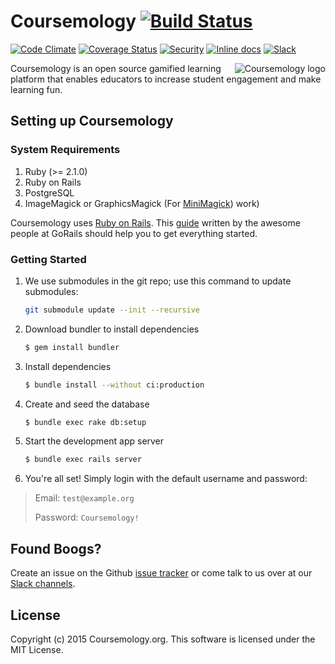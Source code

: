 # Coursemology [![Build Status](https://travis-ci.org/Coursemology/coursemology2.svg?branch=master)](https://travis-ci.org/Coursemology/coursemology2)
[![Code Climate](https://codeclimate.com/github/Coursemology/coursemology2/badges/gpa.svg)](https://codeclimate.com/github/Coursemology/coursemology2) [![Coverage Status](https://img.shields.io/coveralls/Coursemology/coursemology2.svg)](https://coveralls.io/r/Coursemology/coursemology2) [![Security](https://hakiri.io/github/Coursemology/coursemology2/master.svg)](https://hakiri.io/github/Coursemology/coursemology2/master) [![Inline docs](http://inch-ci.org/github/Coursemology/coursemology2.svg?branch=master&style=flat-square)](http://inch-ci.org/github/Coursemology/coursemology2)
[![Slack](http://coursemology-slack.herokuapp.com/badge.svg)](http://coursemology-slack.herokuapp.com)

<a href="http://coursemology.org"><img src="https://raw.githubusercontent.com/Coursemology/coursemology.org/development/public/images/coursemology_logo_landscape_100.png"
 alt="Coursemology logo" title="Coursemology" align="right" /></a>

Coursemology is an open source gamified learning platform that enables
educators to increase student engagement and make learning fun.

## Setting up Coursemology

### System Requirements

1. Ruby (>= 2.1.0)
2. Ruby on Rails
3. PostgreSQL
4. ImageMagick or GraphicsMagick (For [MiniMagick](https://github.com/minimagick/minimagick))
work)

Coursemology uses [Ruby on Rails](http://rubyonrails.org/). This
[guide](https://gorails.com/setup/) written by the awesome people at
GoRails should help you to get everything started.

### Getting Started

 1. We use submodules in the git repo; use this command to update submodules:  
    ~~~ sh
    git submodule update --init --recursive
    ~~~

 2. Download bundler to install dependencies

    ~~~ sh
    $ gem install bundler
    ~~~

 3. Install dependencies

    ~~~ sh
    $ bundle install --without ci:production
    ~~~

 4. Create and seed the database

    ~~~ sh
    $ bundle exec rake db:setup
    ~~~

 5. Start the development app server

    ~~~ sh
    $ bundle exec rails server
    ~~~

 6. You're all set! Simply login with the default username and password:

> Email: `test@example.org`
>
> Password: `Coursemology!`

## Found Boogs?

Create an issue on the Github [issue tracker](https://github.com/Coursemology/coursemology2/issues) or come talk to us over at our [Slack channels](https://coursemology-slack.herokuapp.com/).

## License

Copyright (c) 2015 Coursemology.org. This software is licensed under the MIT License.
